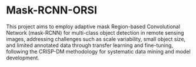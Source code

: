 # Mask-RCNN-ORSI


This project aims to employ adaptive mask Region-based Convolutional Network (mask-RCNN) for multi-class object detection in remote sensing images, addressing challenges such as scale variability, small object size, and limited annotated data through transfer learning and fine-tuning, following the CRISP-DM methodology for systematic data mining and model development.
